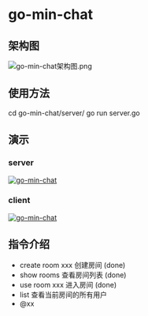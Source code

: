 # go-min-chat

## 架构图
![go-min-chat架构图.png](https://i.loli.net/2018/11/14/5bebeb10cb71e.png)

## 使用方法
cd go-min-chat/server/
go run server.go

## 演示
### server
[![go-min-chat](https://i.loli.net/2018/11/13/5bea43c6daee5.png)](https://asciinema.org/a/hSbedRIR4MXBr7aTayBwDKbvj)
### client
[![go-min-chat](https://i.loli.net/2018/11/13/5bea43c6daee5.png)](https://asciinema.org/a/hSbedRIR4MXBr7aTayBwDKbvj)

## 指令介绍
- create room xxx 创建房间 (done)
- show rooms 查看房间列表 (done)
- use room xxx 进入房间 (done)
- list 查看当前房间的所有用户
- @xx
